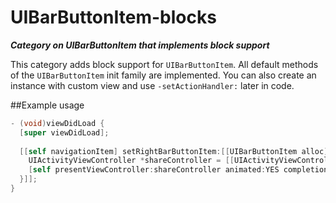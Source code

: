 UIBarButtonItem-blocks
==================

***Category on UIBarButtonItem that implements block support***

This category adds block support for `UIBarButtonItem`.
All default methods of the `UIBarButtonItem` init family are implemented.
You can also create an instance with custom view and use `-setActionHandler:` later in code.

##Example usage
``` objective-c
- (void)viewDidLoad {
  [super viewDidLoad];
  
  [[self navigationItem] setRightBarButtonItem:[[UIBarButtonItem alloc] initWithBarButtonSystemItem:UIBarButtonSystemItemAction actionHandler:^{
  	UIActivityViewController *shareController = [[UIActivityViewController alloc] initWithActivityItems:@[[NSURL URLWithString:@"https://www.google.com"]] applicationActivities:nil];
  	[self presentViewController:shareController animated:YES completion:NULL];
  }]];
}
```

